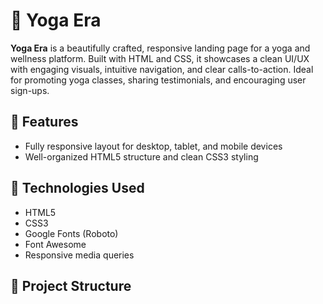 # 🧘 Yoga Era

**Yoga Era** is a beautifully crafted, responsive landing page for a yoga and wellness platform. Built with HTML and CSS, it showcases a clean UI/UX with engaging visuals, intuitive navigation, and clear calls-to-action. Ideal for promoting yoga classes, sharing testimonials, and encouraging user sign-ups.

## 🌟 Features

- Fully responsive layout for desktop, tablet, and mobile devices    
- Well-organized HTML5 structure and clean CSS3 styling  


## 🚀 Technologies Used

- HTML5  
- CSS3  
- Google Fonts (Roboto)  
- Font Awesome  
- Responsive media queries  

## 📁 Project Structure

